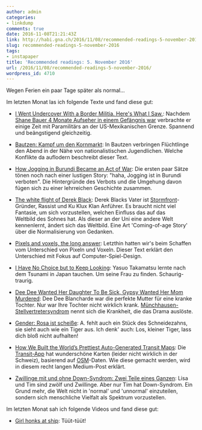 ```yaml
---
author: admin
categories:
- linkdump
comments: true
date: 2016-11-08T21:21:43Z
link: http://habi.gna.ch/2016/11/08/recommended-readings-5-november-2016/
slug: recommended-readings-5-november-2016
tags:
- instapaper
title: 'Recommended readings: 5. November 2016'
url: /2016/11/08/recommended-readings-5-november-2016/
wordpress_id: 4710
---
```


Wegen Ferien ein paar Tage später als normal...

Im letzten Monat las ich folgende Texte und fand diese gut:





  * [I Went Undercover With a Border Militia. Here's What I Saw.](http://www.motherjones.com/politics/2016/10/undercover-border-militia-immigration-bauer): Nachdem [Shane Bauer 4 Monate Aufseher in einem Gefängnis war](http://habi.gna.ch/2016/08/01/recommended-readings-1-august-2016/) verbrachte er einige Zeit mit Paramilitärs an der US-Mexikanischen Grenze. Spannend und beängstigend gleichzeitig.


  * [Bautzen: Kampf um den Kornmarkt](http://www.zeit.de/2016/42/bautzen-gewalt-fluechtlinge-neonazis-rechtsextremismus-kornmarkt/komplettansicht): In Bautzen verbringen Flüchtlinge den Abend in der Nähe von nationalistischen Jugendlichen. Welche Konflikte da auflodern beschreibt dieser Text.


  * [How Jogging in Burundi Became an Act of War](http://www.outsideonline.com/2062806/worlds-most-dangerous-running-club-burundi): Die ersten paar Sätze tönen noch nach einer lustigen Story: "haha, Jogging ist in Burundi verboten". Die Hintergründe des Verbots und die Umgehung davon fügen sich zu einer lehrreichen Geschichte zusammen.


  * [The white flight of Derek Black](https://www.washingtonpost.com/national/the-white-flight-of-derek-black/2016/10/15/ed5f906a-8f3b-11e6-a6a3-d50061aa9fae_story.html): Derek Blacks Vater ist [Stormfront](https://en.wikipedia.org/wiki/Stormfront_(website))-Gründer, Rassist und Ku Klux Klan Anführer. Es braucht nicht viel Fantasie, um sich vorzustellen, welchen Einfluss das auf das Weltbild des Sohnes hat. Als dieser an der Uni eine andere Welt kennenlernt, ändert sich das Weltbild. Eine Art 'Coming-of-age Story' über die Normalisierung von Gedanken.


  * [Pixels and voxels, the long answer](https://medium.com/retronator-magazine/pixels-and-voxels-the-long-answer-5889ecc18190): Letzthin hatten wir's beim Schaffen vom Unterschied von Pixeln und Voxeln. Dieser Text erklärt den Unterschied mit Fokus auf Computer-Spiel-Design.


  * [I Have No Choice but to Keep Looking](http://www.nytimes.com/2016/08/07/magazine/the-lost-ones.html): Yasuo Takamatsu lernte nach dem Tsunami in Japan tauchen. Um seine Frau zu finden. Schaurig-traurig.


  * [Dee Dee Wanted Her Daughter To Be Sick, Gypsy Wanted Her Mom Murdered](https://www.buzzfeed.com/michelledean/dee-dee-wanted-her-daughter-to-be-sick-gypsy-wanted-her-mom): Dee Dee Blancharde war die perfekte Mutter für eine kranke Tochter. Nur war Ihre Tochter nicht wirklich krank. [Münchhausen-Stellvertretersyndrom](https://de.wikipedia.org/wiki/Münchhausen-Stellvertretersyndrom) nennt sich die Krankheit, die das Drama auslöste.


  * [Gender: Rosa ist scheiße](http://www.zeit.de/2016/35/gender-babykleidung-rollenerwartung/komplettansicht): A. fehlt auch ein Stück des Schneidezahns, sie sieht auch wie ein Tiger aus. Ich denk' auch: Los, kleiner Tiger, lass dich bloß nicht aufhalten!


  * [How We Built the World’s Prettiest Auto-Generated Transit Maps](https://medium.com/transit-app/how-we-built-the-worlds-prettiest-auto-generated-transit-maps-12d0c6fa502f): Die [Transit-App](https://transitapp.com) hat wunderschöne Karten (leider nicht wirklich in der Schweiz), basierend auf [OSM](http://osm.org/)-Daten. Wie diese gemacht werden, wird in diesem recht langen Medium-Post erklärt.


  * [Zwillinge mit und ohne Down-Syndrom: Zwei Teile eines Ganzen](http://www.faz.net/aktuell/feuilleton/unterschiedliche-zwillinge-zwei-teile-eines-ganzen-14449481.html): Lisa und Tim sind zwölf und Zwillinge. Aber nur Tim hat Down-Syndrom. Ein Grund mehr, die Welt nicht in 'normal' und 'unnormal' einzuteilen, sondern sich menschliche Vielfalt als Spektrum vorzustellen.



Im letzten Monat sah ich folgende Videos und fand diese gut:



  * [Girl honks at ship](https://www.youtube.com/watch?v=ETrWMvicKps): Tüüt-tüüt!




